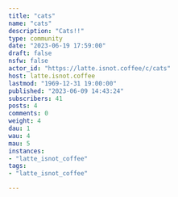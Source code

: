 ```yaml
---
title: "cats" 
name: "cats"
description: "Cats!!"
type: community
date: "2023-06-19 17:59:00"
draft: false
nsfw: false
actor_id: "https://latte.isnot.coffee/c/cats"
host: latte.isnot.coffee
lastmod: "1969-12-31 19:00:00"
published: "2023-06-09 14:43:24"
subscribers: 41
posts: 4
comments: 0
weight: 4
dau: 1
wau: 4
mau: 5
instances:
- "latte_isnot_coffee"
tags: 
- "latte_isnot_coffee"

---
```

